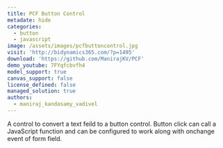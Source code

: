 ```yaml
---
title: PCF Button Control
metadate: hide
categories:
  - button
  - javascript
image: /assets/images/pcfbuttoncontrol.jpg
visit: 'http://bidynamics365.com/?p=1495'
download: 'https://github.com/ManirajKV/PCF'
demo_youtube: 7FYqfcbvfh4
model_support: true
canvas_support: false
license_defined: false
managed_solution: true
authors:
  - maniraj_kandasamy_vadivel
---
```


A control to convert a text feild to a button control. Button click can call a JavaScript function and can be configured to work along with onchange event of form field.
